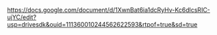 https://docs.google.com/document/d/1XwnBat6ia1dcRyHv-Kc6dlcsRIC-ujYC/edit?usp=drivesdk&ouid=111360010244562622593&rtpof=true&sd=true
